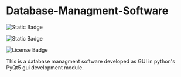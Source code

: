 # Database-Managment-Software

![Static Badge](https://img.shields.io/badge/Python-blue?style=for-the-badge&logo=python&logoColor=yellow&logoSize=20&labelColor=grey&color=blue)

![Static Badge](https://img.shields.io/badge/GUI%20module-PyQt5-green?style=for-the-badge&logo=qt)

![License Badge](https://img.shields.io/badge/License-GNU%20GENERAL%20PUBLIC%20LICENSE%20Version%202-red?style=for-the-badge&logo=gnu&logoColor=white)

This is a database managment software developed as GUI in python's PyQt5 gui development module.
